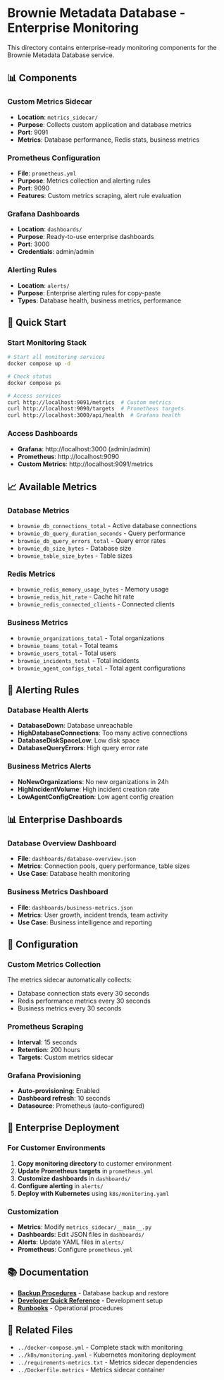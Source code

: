 # Brownie Metadata Database - Enterprise Monitoring

This directory contains enterprise-ready monitoring components for the Brownie Metadata Database service.

## 📊 Components

### Custom Metrics Sidecar
- **Location**: `metrics_sidecar/`
- **Purpose**: Collects custom application and database metrics
- **Port**: 9091
- **Metrics**: Database performance, Redis stats, business metrics

### Prometheus Configuration
- **File**: `prometheus.yml`
- **Purpose**: Metrics collection and alerting rules
- **Port**: 9090
- **Features**: Custom metrics scraping, alert rule evaluation

### Grafana Dashboards
- **Location**: `dashboards/`
- **Purpose**: Ready-to-use enterprise dashboards
- **Port**: 3000
- **Credentials**: admin/admin

### Alerting Rules
- **Location**: `alerts/`
- **Purpose**: Enterprise alerting rules for copy-paste
- **Types**: Database health, business metrics, performance

## 🚀 Quick Start

### Start Monitoring Stack
```bash
# Start all monitoring services
docker compose up -d

# Check status
docker compose ps

# Access services
curl http://localhost:9091/metrics  # Custom metrics
curl http://localhost:9090/targets  # Prometheus targets
curl http://localhost:3000/api/health  # Grafana health
```

### Access Dashboards
- **Grafana**: http://localhost:3000 (admin/admin)
- **Prometheus**: http://localhost:9090
- **Custom Metrics**: http://localhost:9091/metrics

## 📈 Available Metrics

### Database Metrics
- `brownie_db_connections_total` - Active database connections
- `brownie_db_query_duration_seconds` - Query performance
- `brownie_db_query_errors_total` - Query error rates
- `brownie_db_size_bytes` - Database size
- `brownie_table_size_bytes` - Table sizes

### Redis Metrics
- `brownie_redis_memory_usage_bytes` - Memory usage
- `brownie_redis_hit_rate` - Cache hit rate
- `brownie_redis_connected_clients` - Connected clients

### Business Metrics
- `brownie_organizations_total` - Total organizations
- `brownie_teams_total` - Total teams
- `brownie_users_total` - Total users
- `brownie_incidents_total` - Total incidents
- `brownie_agent_configs_total` - Total agent configurations

## 🚨 Alerting Rules

### Database Health Alerts
- **DatabaseDown**: Database unreachable
- **HighDatabaseConnections**: Too many active connections
- **DatabaseDiskSpaceLow**: Low disk space
- **DatabaseQueryErrors**: High query error rate

### Business Metrics Alerts
- **NoNewOrganizations**: No new organizations in 24h
- **HighIncidentVolume**: High incident creation rate
- **LowAgentConfigCreation**: Low agent config creation

## 📊 Enterprise Dashboards

### Database Overview Dashboard
- **File**: `dashboards/database-overview.json`
- **Metrics**: Connection pools, query performance, table sizes
- **Use Case**: Database health monitoring

### Business Metrics Dashboard
- **File**: `dashboards/business-metrics.json`
- **Metrics**: User growth, incident trends, team activity
- **Use Case**: Business intelligence and reporting

## 🔧 Configuration

### Custom Metrics Collection
The metrics sidecar automatically collects:
- Database connection stats every 30 seconds
- Redis performance metrics every 30 seconds
- Business metrics every 30 seconds

### Prometheus Scraping
- **Interval**: 15 seconds
- **Retention**: 200 hours
- **Targets**: Custom metrics sidecar

### Grafana Provisioning
- **Auto-provisioning**: Enabled
- **Dashboard refresh**: 10 seconds
- **Datasource**: Prometheus (auto-configured)

## 🏢 Enterprise Deployment

### For Customer Environments
1. **Copy monitoring directory** to customer environment
2. **Update Prometheus targets** in `prometheus.yml`
3. **Customize dashboards** in `dashboards/`
4. **Configure alerting** in `alerts/`
5. **Deploy with Kubernetes** using `k8s/monitoring.yaml`

### Customization
- **Metrics**: Modify `metrics_sidecar/__main__.py`
- **Dashboards**: Edit JSON files in `dashboards/`
- **Alerts**: Update YAML files in `alerts/`
- **Prometheus**: Configure `prometheus.yml`

## 📚 Documentation

- **[Backup Procedures](BACKUP.md)** - Database backup and restore
- **[Developer Quick Reference](DEVELOPER_QUICK_REFERENCE.md)** - Development setup
- **[Runbooks](../runbooks/)** - Operational procedures

## 🔗 Related Files

- `../docker-compose.yml` - Complete stack with monitoring
- `../k8s/monitoring.yaml` - Kubernetes monitoring deployment
- `../requirements-metrics.txt` - Metrics sidecar dependencies
- `../Dockerfile.metrics` - Metrics sidecar container
